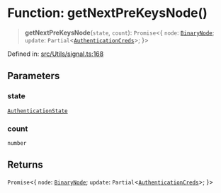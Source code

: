 # Function: getNextPreKeysNode()

> **getNextPreKeysNode**(`state`, `count`): `Promise`\<\{ `node`: [`BinaryNode`](../type-aliases/BinaryNode.md); `update`: `Partial`\<[`AuthenticationCreds`](../type-aliases/AuthenticationCreds.md)\>; \}\>

Defined in: [src/Utils/signal.ts:168](https://github.com/Fokusdotid/bail/blob/3856b89f13bbe82f2e10396a28cd4ef2089de845/src/Utils/signal.ts#L168)

## Parameters

### state

[`AuthenticationState`](../type-aliases/AuthenticationState.md)

### count

`number`

## Returns

`Promise`\<\{ `node`: [`BinaryNode`](../type-aliases/BinaryNode.md); `update`: `Partial`\<[`AuthenticationCreds`](../type-aliases/AuthenticationCreds.md)\>; \}\>
